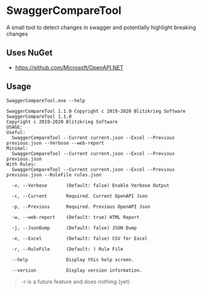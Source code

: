 # SwaggerCompareTool
A small tool to detect changes in swagger and potentially highlight breaking changes

## Uses NuGet

* https://github.com/Microsoft/OpenAPI.NET

## Usage

```dos
SwaggerCompareTool.exe --help
```
```text
SwaggerCompareTool 1.1.0 Copyright c 2019-2020 Blitzkrieg Software
SwaggerCompareTool 1.1.0
Copyright c 2019-2020 Blitzkrieg Software
USAGE:
Useful:
  SwaggerCompareTool --Current current.json --Excel --Previous previous.json --Verbose --web-report
Minimal:
  SwaggerCompareTool --Current current.json --Excel --Previous previous.json
With Rules:
  SwaggerCompareTool --Current current.json --Excel --Previous previous.json --RuleFile rules.json

  -v, --Verbose       (Default: false) Enable Verbose Output

  -c, --Current       Required. Current OpenAPI Json

  -p, --Previous      Required. Previous OpenAPI Json

  -w, --web-report    (Default: true) HTML Report

  -j, --JsonDump      (Default: false) JSON Dump

  -e, --Excel         (Default: false) CSV for Excel

  -r, --RuleFile      (Default: ) Rule File

  --help              Display this help screen.

  --version           Display version information.
```

> -r is a future feature and does nothing (yet)

